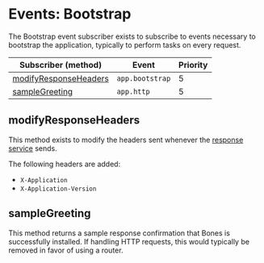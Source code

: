 # Events: Bootstrap

The Bootstrap event subscriber exists to subscribe to events necessary to bootstrap the application,
typically to perform tasks on every request.

| Subscriber (method)                             | Event           | Priority |
|-------------------------------------------------|-----------------|----------|
| [modifyResponseHeaders](#modifyresponseheaders) | `app.bootstrap` | 5        |
| [sampleGreeting](#samplegreeting)               | `app.http`      | 5        |

## modifyResponseHeaders

This method exists to modify the headers sent whenever the [response service](https://github.com/bayfrontmedia/bones/blob/master/docs/services/response.md) sends.

The following headers are added:

- `X-Application`
- `X-Application-Version`

## sampleGreeting

This method returns a sample response confirmation that Bones is successfully installed.
If handling HTTP requests, this would typically be removed in favor of using a router.
